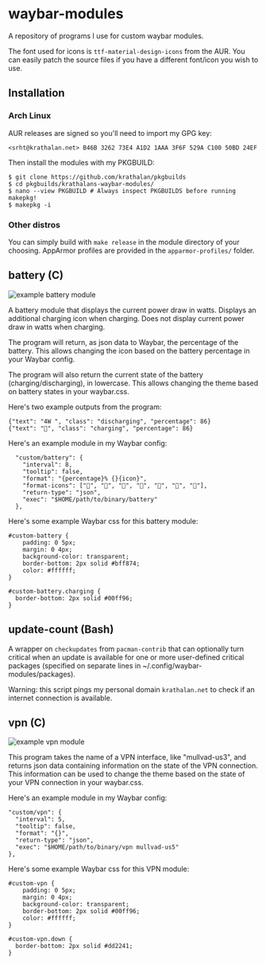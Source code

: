 # waybar-modules
A repository of programs I use for custom waybar modules.

The font used for icons is `ttf-material-design-icons` from the AUR. You can easily patch the source files if you have a different font/icon you wish to use.

## Installation

### Arch Linux
AUR releases are signed so you'll need to import my GPG key:

`<srht@krathalan.net> B46B 3262 73E4 A1D2 1AAA 3F6F 529A C100 50BD 24EF`

Then install the modules with my PKGBUILD:

```
$ git clone https://github.com/krathalan/pkgbuilds
$ cd pkgbuilds/krathalans-waybar-modules/
$ nano --view PKGBUILD # Always inspect PKGBUILDS before running makepkg!
$ makepkg -i
```

### Other distros
You can simply build with `make release` in the module directory of your choosing. AppArmor profiles are provided in the `apparmor-profiles/` folder.

## battery (C)
![example battery module](https://i.imgur.com/jovIrkU.jpg)

A battery module that displays the current power draw in watts. Displays an additional charging icon when charging. Does not display current power draw in watts when charging.

The program will return, as json data to Waybar, the percentage of the battery. This allows changing the icon based on the battery percentage in your Waybar config.

The program will also return the current state of the battery (charging/discharging), in lowercase. This allows changing the theme based on battery states in your waybar.css.

Here's two example outputs from the program:

```
{"text": "4W ", "class": "discharging", "percentage": 86}
{"text": "", "class": "charging", "percentage": 86}
```

Here's an example module in my Waybar config:

```
  "custom/battery": {
    "interval": 8,
    "tooltip": false,
    "format": "{percentage}% {}{icon}",
    "format-icons": ["", "", "", "", "", "", ""],
    "return-type": "json",
    "exec": "$HOME/path/to/binary/battery"
  },
```

Here's some example Waybar css for this battery module:

```
#custom-battery {
    padding: 0 5px;
    margin: 0 4px;
    background-color: transparent;
    border-bottom: 2px solid #bff874;
    color: #ffffff;
}

#custom-battery.charging {
  border-bottom: 2px solid #00ff96;
}
```

## update-count (Bash)
A wrapper on `checkupdates` from `pacman-contrib` that can optionally turn critical when an update is available for one or more user-defined critical packages (specified on separate lines in ~/.config/waybar-modules/packages).

Warning: this script pings my personal domain `krathalan.net` to check if an internet connection is available.

## vpn (C)
![example vpn module](https://i.imgur.com/Zb1Jw1a.jpg)

This program takes the name of a VPN interface, like "mullvad-us3", and returns json data containing information on the state of the VPN connection. This information can be used to change the theme based on the state of your VPN connection in your waybar.css.

Here's an example module in my Waybar config:

```
"custom/vpn": {
  "interval": 5,
  "tooltip": false,
  "format": "{}",
  "return-type": "json",
  "exec": "$HOME/path/to/binary/vpn mullvad-us5"
},
```

Here's some example Waybar css for this VPN module:

```
#custom-vpn {
    padding: 0 5px;
    margin: 0 4px;
    background-color: transparent;
    border-bottom: 2px solid #00ff96;
    color: #ffffff;
}

#custom-vpn.down {
  border-bottom: 2px solid #dd2241;
}
```

